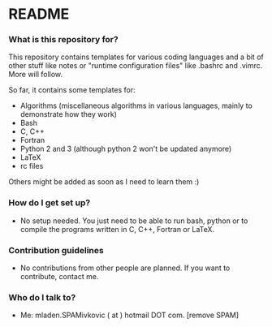 # README #


### What is this repository for? ###

This repository contains templates for various coding languages and a bit of other stuff like notes or "runtime configuration files" like .bashrc and .vimrc. More will follow.

So far, it contains some templates for:

-   Algorithms (miscellaneous algorithms in various languages, mainly to demonstrate how they work)
-   Bash
- 	C, C++
-   Fortran
-   Python 2 and 3 (although python 2 won't be updated anymore)
-   LaTeX
-	rc files



Others might be added as soon as I need to learn them :)


### How do I get set up? ###

-   No setup needed. You just need to be able to run bash, python or to compile the programs written in C, C++, Fortran or LaTeX.

### Contribution guidelines ###

-   No contributions from other people are planned. If you want to contribute, contact me. 

### Who do I talk to? ###

-   Me: mladen.SPAMivkovic ( at ) hotmail DOT com. [remove SPAM]

